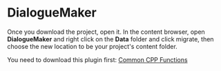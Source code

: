 # DialogueMaker

Once you download the project, open it. In the content browser, open **DialogueMaker** and right click on the **Data** folder and click migrate, then choose the new location to be your project's content folder.

You need to download this plugin first: [Common CPP Functions](https://github.com/MonsieurDupont/CommonCPPFunctions)
 
